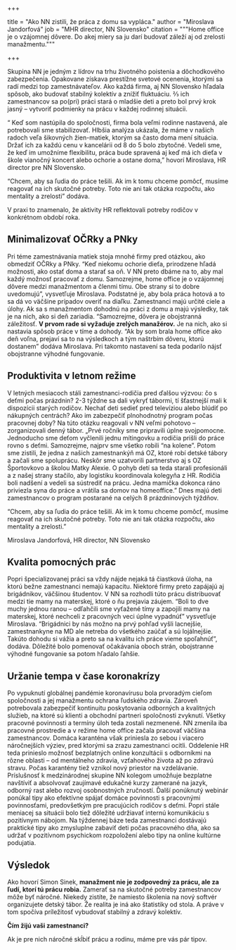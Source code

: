 +++

title = "Ako NN zistili, že práca z domu sa vypláca."
author = "Miroslava Jandorfová"
job = "MHR director, NN Slovensko"
citation = """Home office je o vzájomnej dôvere. Do akej miery sa ju darí budovať záleží aj od zrelosti manažmentu."""

+++

Skupina NN je jedným z lídrov na trhu životného poistenia a dôchodkového zabezpečenia. Opakovane získava prestížne
svetové ocenenia, ktorými sa radí medzi top zamestnávateľov. Ako každá firma, aj NN Slovensko hľadala spôsob, ako
budovať stabilný kolektív a znížiť fluktuáciu. ⅔ ich zamestnancov sa po(pri) práci stará o mladšie deti a preto bol prvý
krok jasný – vytvoriť podmienky na prácu v každej rodinnej situácii.

“ Keď som nastúpila do spoločnosti, firma bola veľmi rodinne nastavená, ale potrebovali sme stabilizovať. Hlbšia analýza
ukázala, že máme v našich radoch veľa šikovných žien-matiek, ktorým sa často doma mení situácia. Držať ich za každú cenu
v kancelárii od 8 do 5 bolo zbytočné. Vedeli sme, že keď im umožníme flexibilitu, práca bude spravená aj keď má ich
dieťa v škole vianočný koncert alebo ochorie a ostane doma,” hovorí Miroslava, HR director pre NN Slovensko.

“Chcem, aby sa ľudia do práce tešili. Ak im k tomu chceme pomôcť, musíme reagovať na ich skutočné potreby. Toto nie ani
tak otázka rozpočtu, ako mentality a zrelosti” dodáva.

V praxi to znamenalo, že aktivity HR reflektovali potreby rodičov v konkrétnom období roka.

## Minimalizovať OČRky a PNky

Pri téme zamestnávania matiek stoja mnohé firmy pred otázkou, ako obmedziť OČRky a PNky. “Keď niekomu ochorie dieťa,
prirodzene hľadá možnosti, ako ostať doma a starať sa oň. V NN preto dbáme na to, aby mal každý možnosť pracovať z domu.
Samozrejme, home office je o vzájomnej dôvere medzi manažmentom a členmi tímu. Obe strany si to dobre uvedomujú”,
vysvetľuje Miroslava. Podstatné je, aby bola práca hotová a to sa dá vo väčšine prípadov overiť na diaľku. Zamestnanci
majú určité ciele a úlohy. Ak sa s manažmentom dohodnú na práci z domu a majú výsledky, tak je na nich, ako si deň
zariadia. “Samozrejme, dôvera je obojstranná záležitosť. **V prvom rade si vyžaduje zrelých manažérov.** Je na nich, ako
si nastavia spôsob práce v tíme a dohody. “Ak by som brala home office ako deň voľna, prejaví sa to na výsledkoch a tým
naštrbím dôveru, ktorú dostanem” dodáva Miroslava. Pri takomto nastavení sa teda podarilo nájsť obojstranne výhodné
fungovanie.

## Produktivita v letnom režime

V letných mesiacoch stáli zamestnanci-rodičia pred ďalšou výzvou: čo s deťmi počas prázdnin? 2-3 týždne sa dali vykryť
tábormi, tí šťastnejší mali k dispozícii starých rodičov. Nechať deti sedieť pred televíziou alebo blúdiť po nákupných
centrách? Ako im zabezpečiť plnohodnotný program počas pracovnej doby? Na túto otázku reagovali v NN veľmi pohotovo –
zorganizovali denný tábor. „Prvé ročníky sme pripravili úplne svojpomocne. Jednoducho sme deťom vyčlenili jednu
mítingovku a rodičia prišli do práce rovno s deťmi. Samozrejme, najprv sme všetko robili “na kolene”. Potom sme zistili,
že jedna z našich zamestnankýň má OZ, ktoré robí detské tábory a začali sme spoluprácu. Neskôr sme uzatvorili
partnerstvo aj s OZ Športovkovo a školou Matky Alexie. O pohyb detí sa teda starali profesionáli a z našej strany
stačilo, aby logistiku koordinovala kolegyňa z HR. Rodičia boli nadšení a vedeli sa sústrediť na prácu. Jedna mamička
dokonca ráno priviezla syna do práce a vrátila sa domov na homeoffice.” Dnes majú deti zamestnancov o program postarané
na celých 8 prázdninových týždňov.

“Chcem, aby sa ľudia do práce tešili. Ak im k tomu chceme pomôcť, musíme reagovať na ich skutočné potreby. Toto nie ani
tak otázka rozpočtu, ako mentality a zrelosti.”

Miroslava Jandorfová, HR director, NN Slovensko

## Kvalita pomocných prác

Popri špecializovanej práci sa vždy nájde nejaká tá čiastková úloha, na ktorú bežne zamestnanci nemajú kapacitu.
Niektoré firmy preto zapájajú aj brigádnikov, väčšinou študentov. V NN sa rozhodli túto prácu distribuovať medzi tie
mamy na materskej, ktoré o ňu prejavia záujem. “Boli to dve muchy jednou ranou – odľahčili sme vyťažené tímy a zapojili
mamy na materskej, ktoré nechceli z pracovných veci úplne vypadnúť” vysvetľuje Miroslava. “Brigádnici by nás možno na
prvý pohľad vyšli lacnejšie, zamestnankyne na MD ale netreba do všetkého zaúčať a sú lojálnejšie. Takúto dohodu si vážia
a preto sa na kvalitu ich práce vieme spoľahnúť”, dodáva. Dôležité bolo pomenovať očakávania oboch strán, obojstranne
výhodné fungovanie sa potom hľadalo ľahšie.

## Uržanie tempa v čase koronakrízy

Po vypuknutí globálnej pandémie koronavírusu bola prvoradým cieľom spoločnosti a jej manažmentu ochrana ľudského
zdravia. Zároveň potrebovala zabezpečiť kontinuitu poskytovania odborných a kvalitných služieb, na ktoré sú klienti a
obchodní partneri spoločnosti zvyknutí. Všetky pracovné povinnosti a termíny úloh teda zostali nezmenené. NN zmenila iba
pracovné prostredie a v režime home office začala pracovať väčšina zamestnancov. Domáca karanténa však priniesla zo
sebou i viacero náročnejších výziev, pred ktorými sa zrazu zamestnanci ocitli. Oddelenie HR teda prinieslo možnosť
bezplatných online konzultácii s odborníkmi na rôzne oblasti – od mentálneho zdravia, vzťahového života až po zdravú
stravu. Počas karantény tiež vznikol nový priestor na vzdelávanie. Príslušnosť k medzinárodnej skupine NN kolegom
umožňuje bezplatne navštíviť a absolvovať zaujímavé edukačné kurzy zamerané na jazyk, odborný rast alebo rozvoj
osobnostných zručností. Ďalší ponúknutý webinár ponúkal tipy ako efektívne spájať domáce povinnosti s pracovnými
povinnosťami, predovšetkým pre pracujúcich rodičov s deťmi. Popri stále meniacej sa situácii bolo tiež dôležité
udržiavať internú komunikáciu s pozitívnym nábojom. Na týždennej báze teda zamestnanci dostávajú praktické tipy ako
zmysluplne zabaviť deti počas pracovného dňa, ako sa udržať v pozitívnom psychickom rozpoložení alebo tipy na online
kultúrne podujatia.

## Výsledok

Ako hovorí Simon Sinek, **manažment nie je zodpovedný za prácu, ale za ľudí, ktorí tú prácu robia.** Zamerať sa na
skutočné potreby zamestnancov môže byť náročné. Niekedy zistíte, že namiesto školenia na nový softvér organizujete
detský tábor. Že realita je iná ako štatistiky od stola. A práve v tom spočíva príležitosť vybudovať stabilný a zdravý
kolektív.

**Čím žijú vaši zamestnanci?**

Ak je pre nich náročné skĺbiť prácu a rodinu, máme pre vás pár tipov. 
